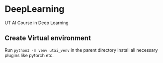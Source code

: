 # DeepLearning

UT AI Course in Deep Learning

## Create Virtual environment

Run `python3 -m venv utai_venv` in the parent directory
Install all necessary plugins like pytorch etc.
